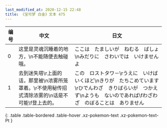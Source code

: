 ```yaml
---
last_modified_at: 2020-12-15 22:48
title: 《宝可梦 白金》文本 475
---
```

| 编号 | 中文 | 日文 |
| ---- | ---- | ---- |
| 0 | 这里是灵魂沉睡着的地方，\n不能随便去触碰哦。 | ここは　たましいが　ねむる　ばしょ\nみだりに　さわいでは　いけませんよ |
| 1 | 去到迷失塔\r上面的话，那里被\n浓雾所笼罩着。\r不使用秘传招式清除浓雾的\n话是不可能\f登上去的。 | この　ロストタワ－\rうえに　いけば　いくほど\nきりが　たちこめています\rひでんわざ　きりばらいが　つかえず\nようも　ないのであれば\fわざわざ　のぼることは　ありません |
{: .table .table-bordered .table-hover .xz-pokemon-text .xz-pokemon-text-Pt }